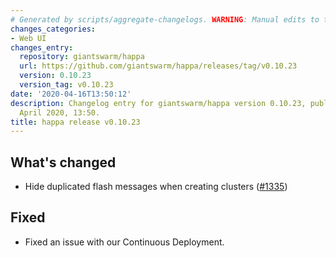 ```yaml
---
# Generated by scripts/aggregate-changelogs. WARNING: Manual edits to this files will be overwritten.
changes_categories:
- Web UI
changes_entry:
  repository: giantswarm/happa
  url: https://github.com/giantswarm/happa/releases/tag/v0.10.23
  version: 0.10.23
  version_tag: v0.10.23
date: '2020-04-16T13:50:12'
description: Changelog entry for giantswarm/happa version 0.10.23, published on 16
  April 2020, 13:50.
title: happa release v0.10.23
---
```


## What's changed

- Hide duplicated flash messages when creating clusters ([#1335](https://github.com/giantswarm/happa/pull/1335))

## Fixed

- Fixed an issue with our Continuous Deployment.
